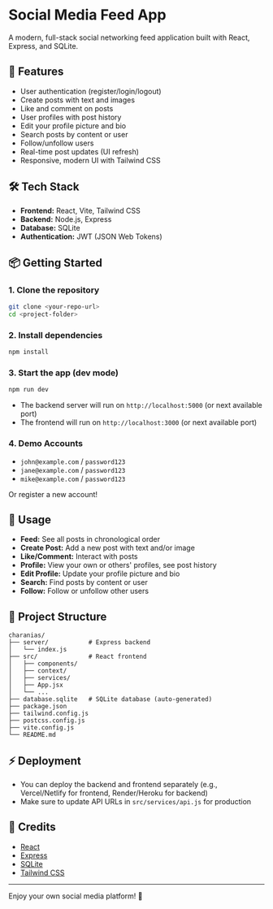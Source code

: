 # Social Media Feed App

A modern, full-stack social networking feed application built with React, Express, and SQLite.

## 🚀 Features
- User authentication (register/login/logout)
- Create posts with text and images
- Like and comment on posts
- User profiles with post history
- Edit your profile picture and bio
- Search posts by content or user
- Follow/unfollow users
- Real-time post updates (UI refresh)
- Responsive, modern UI with Tailwind CSS

## 🛠️ Tech Stack
- **Frontend:** React, Vite, Tailwind CSS
- **Backend:** Node.js, Express
- **Database:** SQLite
- **Authentication:** JWT (JSON Web Tokens)

## 📦 Getting Started

### 1. Clone the repository
```sh
git clone <your-repo-url>
cd <project-folder>
```

### 2. Install dependencies
```sh
npm install
```

### 3. Start the app (dev mode)
```sh
npm run dev
```
- The backend server will run on `http://localhost:5000` (or next available port)
- The frontend will run on `http://localhost:3000` (or next available port)

### 4. Demo Accounts
- `john@example.com` / `password123`
- `jane@example.com` / `password123`
- `mike@example.com` / `password123`

Or register a new account!

## 📝 Usage
- **Feed:** See all posts in chronological order
- **Create Post:** Add a new post with text and/or image
- **Like/Comment:** Interact with posts
- **Profile:** View your own or others' profiles, see post history
- **Edit Profile:** Update your profile picture and bio
- **Search:** Find posts by content or user
- **Follow:** Follow or unfollow other users


## 📂 Project Structure
```
charanias/
├── server/           # Express backend
│   └── index.js
├── src/              # React frontend
│   ├── components/
│   ├── context/
│   ├── services/
│   ├── App.jsx
│   └── ...
├── database.sqlite   # SQLite database (auto-generated)
├── package.json
├── tailwind.config.js
├── postcss.config.js
├── vite.config.js
└── README.md
```

## ⚡ Deployment
- You can deploy the backend and frontend separately (e.g., Vercel/Netlify for frontend, Render/Heroku for backend)
- Make sure to update API URLs in `src/services/api.js` for production

## 🙏 Credits
- [React](https://react.dev/)
- [Express](https://expressjs.com/)
- [SQLite](https://www.sqlite.org/)
- [Tailwind CSS](https://tailwindcss.com/)

---

Enjoy your own social media platform! 🎉
